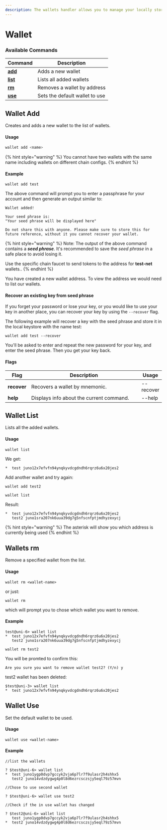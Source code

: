 ```yaml
---
description: The wallets handler allows you to manage your locally stored wallet keys
---
```


# Wallet

### Available Commands

| Command                            | Description                     |
| ---------------------------------- | ------------------------------- |
| [**add**](wallet.md#wallets-add)   | Adds a new wallet               |
| [**list**](wallet.md#wallets-list) | Lists all added wallets         |
| [**rm**](wallet.md#wallets-rm)     | Removes a wallet by address     |
| [**use**](wallet.md#wallets-use)   | Sets the default wallet to use  |

## Wallet Add

Creates and adds a new wallet to the list of wallets.

#### Usage

```typescript
wallet add <name>
```

{% hint style="warning" %}
You cannot have two wallets with the same name including wallets on different chain configs.
{% endhint %}

#### Example

```
wallet add test
```

The above command will prompt you to enter a passphrase for your account and then generate an output similar to:

```
Wallet added!

Your seed phrase is:
"Your seed phrase will be displayed here" 

Do not share this with anyone. Please make sure to store this for future reference, without it you cannot recover your wallet.
```

{% hint style="warning" %}
Note: The output of the above command contains a _**seed phrase**_. It's recommended to save the _seed phrase_ in a safe place to avoid losing it.

Use the specific chain faucet to send tokens to the address for **test-net** wallets..
{% endhint %}

You have created a new wallet address. To view the address we would need to list our wallets.

#### Recover an existing key from seed phrase

If you forget your password or lose your key, or you would like to use your key in another place, you can recover your key by using the `--recover` flag.

The following example will recover a key with the seed phrase and store it in the local keystore with the name test:

```
wallet add test --recover
```

You'll be asked to enter and repeat the new password for your key, and enter the seed phrase. Then you get your key back.

#### Flags

<table><thead><tr><th>Flag</th><th width="369">Description</th><th>Usage</th></tr></thead><tbody><tr><td><strong>recover</strong></td><td>Recovers a wallet by mnemonic.</td><td>--recover</td></tr><tr><td><strong>help</strong></td><td>Displays info about the current command.</td><td>--help</td></tr></tbody></table>

## Wallet List

Lists all the added wallets.

#### Usage

```
wallet list 
```

We get:

```
*  test juno12x7efvfn94ynqkyvdcgdndh6rqrz6u6x20jes2
```

Add another wallet and try again:

```
wallet add test2
```

```
wallet list
```

Result:

```
*  test juno12x7efvfn94ynqkyvdcgdndh6rqrz6u6x20jes2
   test2 juno1sra207nk6uua39dg7g5nfscnfptjmdhyzexycj
```

{% hint style="warning" %}
The asterisk will show you which address is currently being used
{% endhint %}

## Wallets rm

Remove a specified wallet from the list.

#### Usage

```
wallet rm <wallet-name>
```

or just:&#x20;

```
wallet rm 
```

which will prompt you to chose which wallet you want to remove.

#### Example

```
test@uni-6> wallet list
*  test juno12x7efvfn94ynqkyvdcgdndh6rqrz6u6x20jes2
   test2 juno1sra207nk6uua39dg7g5nfscnfptjmdhyzexycj
```

```
wallet rm test2 
```

You will be promted to confirm this:

```
Are you sure you want to remove wallet test2? (Y/n) y
```

test2 wallet has been deleted:

```
$test@uni-3> wallet list
*  test juno12x7efvfn94ynqkyvdcgdndh6rqrz6u6x20jes2
```

## Wallet Use

Set the default wallet to be used.

#### Usage

```
wallet use <wallet-name>
```

#### Example

```
//list the wallets

? $test@uni-6> wallet list
*  test juno1ygp0dvp7gccyk2vja6p7lr7f9ulasr2h4shhx5
   test2 juno14vdzdygwg4p0l8d6ezrcsczsjy5eql79z57mvn
   
//Chose to use second wallet

? $test@uni-6> wallet use test2

//Check if the in use wallet has changed 

? $test2@uni-6> wallet list
   test juno1ygp0dvp7gccyk2vja6p7lr7f9ulasr2h4shhx5
*  test2 juno14vdzdygwg4p0l8d6ezrcsczsjy5eql79z57mvn
```
